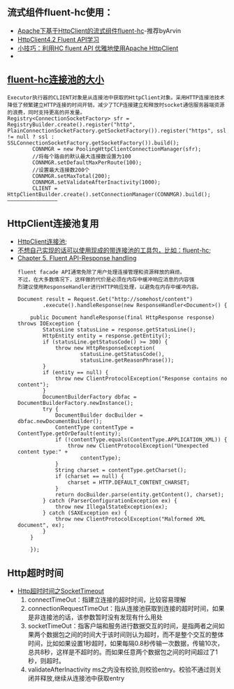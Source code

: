 ## 流式组件fluent-hc使用：
- [Apache下基于HttpClient的流式组件fluent-hc](https://blog.csdn.net/tengxing007/article/details/99826391)-推荐byArvin
- [HttpClient4.2 Fluent API学习](https://blog.csdn.net/vector_yi/article/details/24298629)
- [小技巧：利用HC fluent API 优雅地使用Apache HttpClient](https://blog.csdn.net/flysqrlboy/article/details/88706049)
- []()

## [fluent-hc连接池的大小](https://blog.csdn.net/tengxing007/article/details/99826391)
```
Executor执行器的CLIENT对象是从连接池中获取的HttpClient对象。采用HTTP连接池技术降低了频繁建立HTTP连接的时间开销，减少了TCP连接建立和释放时socket通信服务器端资源的浪费，同时支持更高的并发量。
Registry<ConnectionSocketFactory> sfr = RegistryBuilder.create().register("http",     PlainConnectionSocketFactory.getSocketFactory()).register("https", ssl != null ? ssl :  SSLConnectionSocketFactory.getSocketFactory()).build();
        CONNMGR = new PoolingHttpClientConnectionManager(sfr);
        //将每个路由的默认最大连接数设置为100
        CONNMGR.setDefaultMaxPerRoute(100);
        //设置最大连接数200个
        CONNMGR.setMaxTotal(200);
        CONNMGR.setValidateAfterInactivity(1000);
        CLIENT = HttpClientBuilder.create().setConnectionManager(CONNMGR).build();
————————————————
```

## HttpClient连接池复用
- [HttpClient连接池](https://jianpage.com/2019/06/05/httpclientspool/);
- [不想自己实现的话可以使用现成的带连接池的工具包，比如：fluent-hc](https://jianpage.com/2019/06/05/httpclientspool/);
- [Chapter 5. Fluent API-Response handling](https://hc.apache.org/httpcomponents-client-ga/tutorial/html/fluent.html)
    ```
    fluent facade API通常免除了用户处理连接管理和资源释放的麻烦。
    不过，在大多数情况下，这样做的代价是必须在内存中缓冲响应消息的内容强
    烈建议使用ResponseHandler进行HTTP响应处理，以避免在内存中缓冲内容。
    ```
    ```
    Document result = Request.Get("http://somehost/content")
            .execute().handleResponse(new ResponseHandler<Document>() {
    
        public Document handleResponse(final HttpResponse response) throws IOException {
            StatusLine statusLine = response.getStatusLine();
            HttpEntity entity = response.getEntity();
            if (statusLine.getStatusCode() >= 300) {
                throw new HttpResponseException(
                        statusLine.getStatusCode(),
                        statusLine.getReasonPhrase());
            }
            if (entity == null) {
                throw new ClientProtocolException("Response contains no content");
            }
            DocumentBuilderFactory dbfac = DocumentBuilderFactory.newInstance();
            try {
                DocumentBuilder docBuilder = dbfac.newDocumentBuilder();
                ContentType contentType = ContentType.getOrDefault(entity);
                if (!contentType.equals(ContentType.APPLICATION_XML)) {
                    throw new ClientProtocolException("Unexpected content type:" +
                        contentType);
                }
                String charset = contentType.getCharset();
                if (charset == null) {
                    charset = HTTP.DEFAULT_CONTENT_CHARSET;
                }
                return docBuilder.parse(entity.getContent(), charset);
            } catch (ParserConfigurationException ex) {
                throw new IllegalStateException(ex);
            } catch (SAXException ex) {
                throw new ClientProtocolException("Malformed XML document", ex);
            }
        }
    
        });
    ```
## Http超时时间
- [Http超时时间之SocketTimeout](https://www.cnblogs.com/number7/p/9514040.html)
    1. connectTimeOut：指建立连接的超时时间，比较容易理解
    2. connectionRequestTimeOut：指从连接池获取到连接的超时时间，如果是非连接池的话，该参数暂时没有发现有什么用处
    3. socketTimeOut：指客户端和服务进行数据交互的时间，是指两者之间如果两个数据包之间的时间大于该时间则认为超时，而不是整个交互的整体时间，比如如果设置1秒超时，如果每隔0.8秒传输一次数据，传输10次，总共8秒，这样是不超时的。而如果任意两个数据包之间的时间超过了1秒，则超时。
    4. validateAfterInactivity ms之内没有校验,则校验entry。校验不通过则关闭并释放,继续从连接池中获取entry